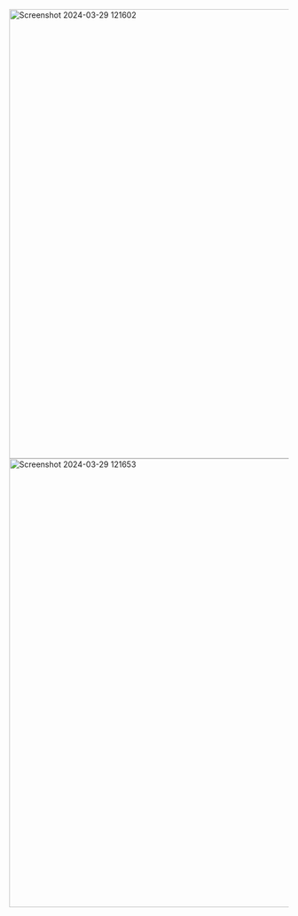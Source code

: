 <img width="810" alt="Screenshot 2024-03-29 121602" src="https://github.com/kaanboyacii/LogAnalyst/assets/98668706/fcbf98c2-fd46-4ba0-9ddc-b7fb418ee26a">
<img width="809" alt="Screenshot 2024-03-29 121653" src="https://github.com/kaanboyacii/LogAnalyst/assets/98668706/2f783e15-8e70-4480-99ee-c80ae0b786b5">
